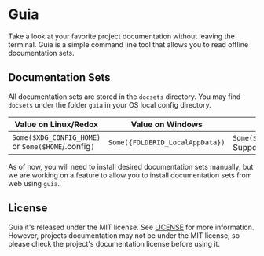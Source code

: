 # Guia

Take a look at your favorite project documentation without leaving the terminal.
Guia is a simple command line tool that allows you to read offline documentation
sets.

## Documentation Sets

All documentation sets are stored in the `docsets` directory. You may find
`docsets` under the folder `guia` in your OS local config directory.

Value on Linux/Redox                                                   | Value on Windows                  | Value on macOS                              |
| ---------------------------------------------------------------------- |-----------------------------------| ------------------------------------------- |
| `Some($XDG_CONFIG_HOME)`        or `Some($HOME`/.config`)`             | `Some({FOLDERID_LocalAppData})`   | `Some($HOME`/Library/Application Support`)` |

As of now, you will need to install desired documentation sets manually, but
we are working on a feature to allow you to install documentation sets from
web using `guia`.

## License

Guia it's released under the MIT license. See [LICENSE](LICENSE) for more information.
However, projects documentation may not be under the MIT license, so please
check the project's documentation license before using it.
